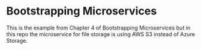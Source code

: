 # Bootstrapping Microservices

This is the example from Chapter 4 of Bootstrapping Microservices but in this repo the microservice for file storage is using AWS S3 instead of Azure Storage.